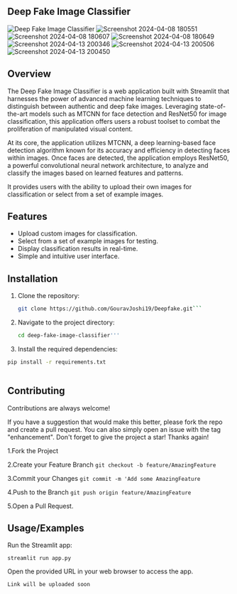 
## Deep Fake Image Classifier

![Deep Fake Image Classifier](https://github.com/GouravJoshi19/Deepfake/assets/131295744/667afd56-6b85-43b3-be08-fab5e7a47fe1)
![Screenshot 2024-04-08 180551](https://github.com/GouravJoshi19/Deepfake/assets/131295744/7a97eb97-dfe6-4449-b6a3-829ca62440b3)  
![Screenshot 2024-04-08 180607](https://github.com/GouravJoshi19/Deepfake/assets/131295744/89322f99-8e29-48cc-86cf-aba215d9c623)
![Screenshot 2024-04-08 180649](https://github.com/GouravJoshi19/Deepfake/assets/131295744/2aa87af5-be19-4677-81bc-1ebc4cf0524c)
![Screenshot 2024-04-13 200346](https://github.com/GouravJoshi19/Deepfake/assets/131295744/e1419640-f384-43fc-879e-b4aa48bd5d0a)
![Screenshot 2024-04-13 200506](https://github.com/GouravJoshi19/Deepfake/assets/131295744/e4d5f805-bd55-49f8-9e03-31679f8f4876)
![Screenshot 2024-04-13 200450](https://github.com/GouravJoshi19/Deepfake/assets/131295744/87cd4638-f98e-422b-bd82-aa2313385eae)








## Overview
The Deep Fake Image Classifier is a web application built with Streamlit that harnesses the power of advanced machine learning techniques to distinguish between authentic and deep fake images. Leveraging state-of-the-art models such as MTCNN for face detection and ResNet50 for image classification, this application offers users a robust toolset to combat the proliferation of manipulated visual content.

At its core, the application utilizes MTCNN, a deep learning-based face detection algorithm known for its accuracy and efficiency in detecting faces within images. Once faces are detected, the application employs ResNet50, a powerful convolutional neural network architecture, to analyze and classify the images based on learned features and patterns.

 It provides users with the ability to upload their own images for classification or select from a set of example images.

## Features
- Upload custom images for classification.
- Select from a set of example images for testing.
- Display classification results in real-time.
- Simple and intuitive user interface.



## Installation
1. Clone the repository:
   ```sh
   git clone https://github.com/GouravJoshi19/Deepfake.git```
   
2. Navigate to the project directory:
   ```sh 
   cd deep-fake-image-classifier'''

3. Install the required dependencies:
 ```sh 
 pip install -r requirements.txt
  
```


## Contributing

Contributions are always welcome!

If you have a suggestion that would make this better, please fork the repo and create a pull request. You can also simply open an issue with the tag "enhancement". Don't forget to give the project a star! Thanks again!

1.Fork the Project

2.Create your Feature Branch ```git checkout -b feature/AmazingFeature```

3.Commit your Changes ```git commit -m 'Add some AmazingFeature```

4.Push to the Branch ```git push origin feature/AmazingFeature```

5.Open a Pull Request.

## Usage/Examples

Run the Streamlit app:  


```streamlit run app.py```  

Open the provided URL in your web browser to access the app.
```
Link will be uploaded soon

